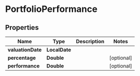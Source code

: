 

# PortfolioPerformance


## Properties

Name | Type | Description | Notes
------------ | ------------- | ------------- | -------------
**valuationDate** | **LocalDate** |  | 
**percentage** | **Double** |  |  [optional]
**performance** | **Double** |  |  [optional]



